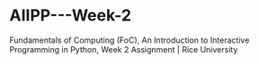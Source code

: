 # AIIPP---Week-2
Fundamentals of Computing (FoC), An Introduction to Interactive Programming in Python, Week 2 Assignment | Rice University
